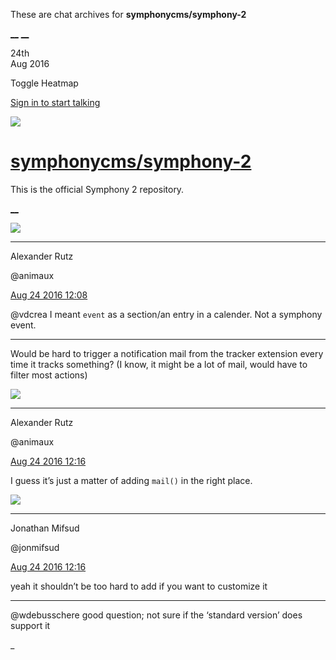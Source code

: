 These are chat archives for **symphonycms/symphony-2**

[__](/symphonycms/symphony-2/archives/2016/08/25)
[__](/symphonycms/symphony-2/archives/2016/08/23)

24th  
Aug 2016

Toggle Heatmap

[Sign in to start talking](/login?action=login&button=archive-login)

![](https://avatars-02.gitter.im/group/iv/3/57542c45c43b8c601977197e?s=48)

#  [symphonycms/symphony-2](/symphonycms/symphony-2)

This is the official Symphony 2 repository.

[ __ ](/orgs/symphonycms/rooms "More symphonycms rooms" )

![](https://avatars2.githubusercontent.com/u/446874?v=3&s=30)

__ __

Alexander Rutz

@animaux

[Aug 24 2016
12:08](https://gitter.im/symphonycms/symphony-2?at=57bd8e555ffbca3e3c0b1af5 ""
)

@vdcrea I meant `event` as a section/an entry in a calender. Not a symphony
event.

__ __

Would be hard to trigger a notification mail from the tracker extension every
time it tracks something? (I know, it might be a lot of mail, would have to
filter most actions)

![](https://avatars2.githubusercontent.com/u/446874?v=3&s=30)

__ __

Alexander Rutz

@animaux

[Aug 24 2016
12:16](https://gitter.im/symphonycms/symphony-2?at=57bd900e87f779f0692390c7 ""
)

I guess it’s just a matter of adding `mail()` in the right place.

![](https://avatars1.githubusercontent.com/u/859775?v=3&s=30)

__ __

Jonathan Mifsud

@jonmifsud

[Aug 24 2016
12:16](https://gitter.im/symphonycms/symphony-2?at=57bd902ced79c5ee4f31aea1 ""
)

yeah it shouldn’t be too hard to add if you want to customize it

__ __

@wdebusschere good question; not sure if the ‘standard version’ does support
it

_

